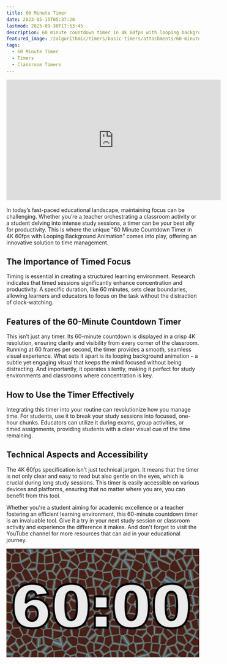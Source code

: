 ```yaml
---
title: 60 Minute Timer
date: 2023-05-15T05:37:28
lastmod: 2025-09-30T17:53:45
description: 60 minute countdown timer in 4k 60fps with looping background animation. Silent 60 minute timer for the classroom or studying.
featured_image: /zalgorithmic/timers/basic-timers/attachments/60-minute-timer.jpg
tags:
  - 60 Minute Timer
  - Timers
  - Classroom Timers
---
```


<div class="iframe-16-9-container">
<iframe class="youTubeIframe" width="560" height="315" src="https://www.youtube.com/embed/LISF5q2Xmsw" title="60 Minute Timer" frameborder="0" allow="accelerometer; autoplay; clipboard-write; encrypted-media; gyroscope; picture-in-picture; web-share" referrerpolicy="strict-origin-when-cross-origin" allowfullscreen></iframe>
</div>

In today’s fast-paced educational landscape, maintaining focus can be challenging. Whether you’re a teacher orchestrating a classroom activity or a student delving into intense study sessions, a timer can be your best ally for productivity. This is where the unique "60 Minute Countdown Timer in 4K 60fps with Looping Background Animation" comes into play, offering an innovative solution to time management.

## The Importance of Timed Focus

Timing is essential in creating a structured learning environment. Research indicates that timed sessions significantly enhance concentration and productivity. A specific duration, like 60 minutes, sets clear boundaries, allowing learners and educators to focus on the task without the distraction of clock-watching.

## Features of the 60-Minute Countdown Timer

This isn’t just any timer. Its 60-minute countdown is displayed in a crisp 4K resolution, ensuring clarity and visibility from every corner of the classroom. Running at 60 frames per second, the timer provides a smooth, seamless visual experience. What sets it apart is its looping background animation – a subtle yet engaging visual that keeps the mind focused without being distracting. And importantly, it operates silently, making it perfect for study environments and classrooms where concentration is key.

## How to Use the Timer Effectively

Integrating this timer into your routine can revolutionize how you manage time. For students, use it to break your study sessions into focused, one-hour chunks. Educators can utilize it during exams, group activities, or timed assignments, providing students with a clear visual cue of the time remaining.

## Technical Aspects and Accessibility

The 4K 60fps specification isn’t just technical jargon. It means that the timer is not only clear and easy to read but also gentle on the eyes, which is crucial during long study sessions. This timer is easily accessible on various devices and platforms, ensuring that no matter where you are, you can benefit from this tool.

Whether you're a student aiming for academic excellence or a teacher fostering an efficient learning environment, this 60-minute countdown timer is an invaluable tool. Give it a try in your next study session or classroom activity and experience the difference it makes. And don't forget to visit the YouTube channel for more resources that can aid in your educational journey.

[![60 Minute Timer](./attachments/60-minute-timer.jpg)](https://youtu.be/LISF5q2Xmsw)
